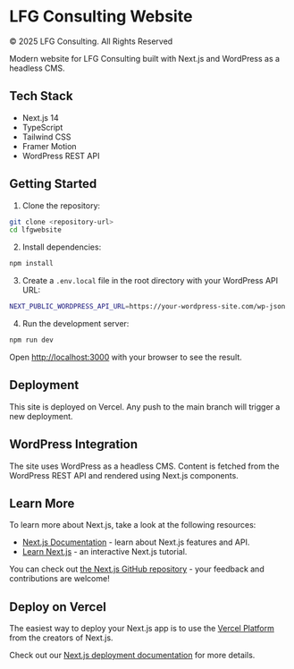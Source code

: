 # LFG Consulting Website

© 2025 LFG Consulting. All Rights Reserved

Modern website for LFG Consulting built with Next.js and WordPress as a headless CMS.

## Tech Stack

- Next.js 14
- TypeScript
- Tailwind CSS
- Framer Motion
- WordPress REST API

## Getting Started

1. Clone the repository:
```bash
git clone <repository-url>
cd lfgwebsite
```

2. Install dependencies:
```bash
npm install
```

3. Create a `.env.local` file in the root directory with your WordPress API URL:
```bash
NEXT_PUBLIC_WORDPRESS_API_URL=https://your-wordpress-site.com/wp-json
```

4. Run the development server:
```bash
npm run dev
```

Open [http://localhost:3000](http://localhost:3000) with your browser to see the result.

## Deployment

This site is deployed on Vercel. Any push to the main branch will trigger a new deployment.

## WordPress Integration

The site uses WordPress as a headless CMS. Content is fetched from the WordPress REST API and rendered using Next.js components.

## Learn More

To learn more about Next.js, take a look at the following resources:

- [Next.js Documentation](https://nextjs.org/docs) - learn about Next.js features and API.
- [Learn Next.js](https://nextjs.org/learn) - an interactive Next.js tutorial.

You can check out [the Next.js GitHub repository](https://github.com/vercel/next.js) - your feedback and contributions are welcome!

## Deploy on Vercel

The easiest way to deploy your Next.js app is to use the [Vercel Platform](https://vercel.com/new?utm_medium=default-template&filter=next.js&utm_source=create-next-app&utm_campaign=create-next-app-readme) from the creators of Next.js.

Check out our [Next.js deployment documentation](https://nextjs.org/docs/app/building-your-application/deploying) for more details.
